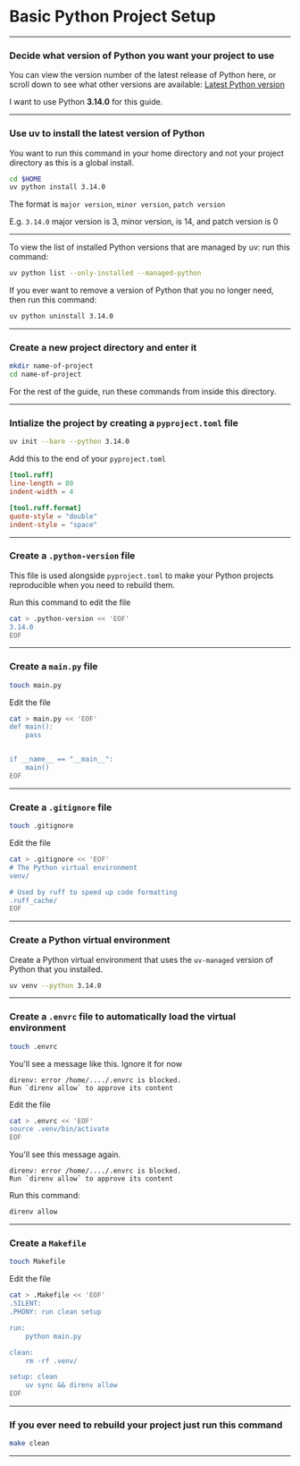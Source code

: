 # Basic Python Project Setup
_______________________________________________________________________________
### Decide what version of Python you want your project to use

You can view the version number of the latest release of Python here,
or scroll down to see what other versions are available:
[Latest Python version](https://www.python.org/downloads/)

I want to use Python **3.14.0** for this guide.

_______________________________________________________________________________
### Use uv to install the latest version of Python

You want to run this command in your home directory 
and not your project directory as this is a global install.
```sh
cd $HOME
uv python install 3.14.0
```
The format is `major version`, `minor version`, `patch version`

E.g. `3.14.0` major version is 3, minor version, is 14, and patch version is 0

_______________________________________________________________________________
To view the list of installed Python versions that are managed by uv:
run this command:

```sh
uv python list --only-installed --managed-python
```

If you ever want to remove a version of Python that you no longer need, 
then run this command:
```sh
uv python uninstall 3.14.0
```
_______________________________________________________________________________
### Create a new project directory and enter it

```sh
mkdir name-of-project
cd name-of-project
```

For the rest of the guide, run these commands from inside this directory.
_______________________________________________________________________________
### Intialize the project by creating a `pyproject.toml` file

```sh
uv init --bare --python 3.14.0
```

Add this to the end of your `pyproject.toml`

```toml
[tool.ruff]
line-length = 80
indent-width = 4

[tool.ruff.format]
quote-style = "double"
indent-style = "space"
```
_______________________________________________________________________________
### Create a `.python-version` file

This file is used alongside `pyproject.toml` to make your Python projects 
reproducible when you need to rebuild them.

Run this command to edit the file
```sh
cat > .python-version << 'EOF'
3.14.0
EOF
```
_______________________________________________________________________________
### Create a `main.py` file

```sh
touch main.py
```

Edit the file
```sh
cat > main.py << 'EOF'
def main():
    pass


if __name__ == "__main__":
    main()
EOF
```
_______________________________________________________________________________
### Create a `.gitignore` file

```sh
touch .gitignore
```

Edit the file
```sh
cat > .gitignore << 'EOF'
# The Python virtual environment
venv/

# Used by ruff to speed up code formatting
.ruff_cache/ 
EOF
```
_______________________________________________________________________________
### Create a Python virtual environment

Create a Python virtual environment that uses the `uv-managed` version 
of Python that you installed.

```sh
uv venv --python 3.14.0
```
_______________________________________________________________________________
### Create a `.envrc` file to automatically load the virtual environment

```sh
touch .envrc
```

You'll see a message like this. Ignore it for now
```
direnv: error /home/..../.envrc is blocked. 
Run `direnv allow` to approve its content
```

Edit the file
```sh
cat > .envrc << 'EOF'
source .venv/bin/activate
EOF
```

You'll see this message again.
```
direnv: error /home/..../.envrc is blocked. 
Run `direnv allow` to approve its content
```

Run this command:
```sh
direnv allow
```
_______________________________________________________________________________
### Create a `Makefile`

```sh
touch Makefile
```

Edit the file
```sh
cat > .Makefile << 'EOF'
.SILENT:
.PHONY: run clean setup

run:
	python main.py

clean:
	rm -rf .venv/

setup: clean
	uv sync && direnv allow
EOF
```
_______________________________________________________________________________
### If you ever need to rebuild your project just run this command

```sh
make clean
```
_______________________________________________________________________________
